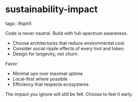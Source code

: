 # sustainability-impact

tags:: #spirit

Code is never neutral. Build with full-spectrum awareness.

- Choose architectures that reduce environmental cost.
- Consider social ripple effects of every tool and token.
- Design for longevity, not churn.

Favor:
- Minimal ops over maximal uptime
- Local-first where possible
- Efficiency that respects ecosystems

The impact you ignore will still be felt. Choose to feel it early.
